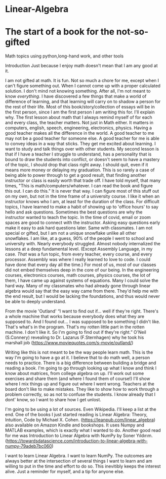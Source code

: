 # Linear-Algebra
# The start of a book for the not-so-gifted
Math topics using python,long-hand work, and other tools

Introduction
Just because I enjoy math doesn't mean that I am any good at it.

I am not gifted at math. It is fun. Not so much a chore for me, except when I can't figure something out. When I cannot come up with a proper calculated solution. I don't mind not knowing something. After all, I'm not meant to know *everything*. I have discovered a few things that make a world of difference of learning, and that learning will carry on to shadow a person for the rest of their life. Most of this book/story/collection of essays will be in the first person, since I am the first person I am writing this for. I'll explain why.
The first lesson about math that I always remind myself of for each and every class, the teacher matters. Not just in Math either. It matters in computers, english, speech, engineering, electronics, physics. Having a good teacher makes all the difference in the world. A good teacher to me may not be a good teacher for someone else. A good teacher for me is able to convey ideas in a way that sticks. They get me excited about learning. I want to study and talk things over with other students.
My second lesson is that if I have a teacher I struggle to understand, has a personality that is bound to draw the students into conflict, or doesn't seem to have a mastery of the topic, I should drop that class right away. I should quit, even if it means more money or delaying my graduation. This is so rarely a case of being able to power through to get a good result, that finding another instructor or class is easily worth that trade off.
I have told myself, that many times, "This is math/computers/whatever. I can read the book and figure this out. I can do this." It is never that way. I can figure most of this stuff out on my own, but not in the time frame of a university course.
I like it when an instructor knows who I am, at least for the duration of the class. For difficult topics, I have learned to make a habit of showing up to 'office hours' to say hello and ask questions. Sometimes the best questions are why the instructor wanted to teach the topic. In the time of covid, email or zoom spaces are good to connect with the instructor. Asking easy questions early make it easy to ask hard questions later. Same with classmates.
I am not special or gifted, but I am not a unique snowflake unlike all other snowflakes. I am like, at a guess, 90% of the people I went to school and university with. Nearly everybody struggled. Almost nobody internalized the lessons at a deep fundamental level. (Except Assembly Language, in my case. *That* was a fun topic, from every teacher, every course, and every processor. Assembly was where I really learned to love to code. I could have done that every day all the time.) For most of us, most of our classes did not embed themselves deep in the core of our being. 
In the engineering courses, electronics courses, math courses, physics courses, the lot of them, I have came up against systems of equations. Many I could solve the hard way. Many of my classmates who had already gone through linear algebra would say that the easy way came from there. They'd help me with the end result, but I would be lacking the foundations, and thus would never be able to deeply understand.

From the movie 'Outland'
“I want to find out if... well if they're right. There's a whole machine that works because everybody does what they are supposed to. And I found out... I was supposed to be something I didn't like. That's what's in the program. That's my rotten little part in the rotten machine. I don't like it. So I'm going to find out if they're right.”
O'Neil (S.Connery) revealing to Dr. Lazarus (F.Sternhagen) why he took his marshall job (https://www.moviequotes.com/s-movie/outland/)

Writing like this is not meant to be the way people learn math. This is the way I'm going to have a go at it. I believe that to do math well, a person needs to practice. There is a big difference between building a bridge and reading a book. I'm going to go through looking up what I know and think I know about matrices, from college algebra on up. I'll work out some exercises and share them (and where I found them of course!) I'll show where I mix things up and figure out where I went wrong. Teachers at the board don't like to make mistakes. They like to show how to work through a problem correctly, so as not to confuse the students. I know already that I dont' know, so I want to share how I get unlost.


I'm going to be using a lot of sources. Even Wikipedia. I'll keep a list at the end. One of the books I just started reading is Linear Algebra: Theory, Intuition, Code by Michael X. Cohen. (https://leanpub.com/linear_algebra) also available on Amazon Kindle and bookshops. It uses Numpy and MATLAB examples, which is exactly what I wanted to do.
Another good read for me was Introduction to Linear Algebra with NumPy by Soner Yıldırım. (https://towardsdatascience.com/introduction-to-linear-algebra-with-numpy-79adeb7bc060)

I want to learn Linear Algebra. I want to learn NumPy. The outcomes are always better at the intersection of several things I want to learn and am willing to put in the time and effort to do so. This inevitibly keeps the interest alive. Just a reminder for myself, and a tip for anyone else.
